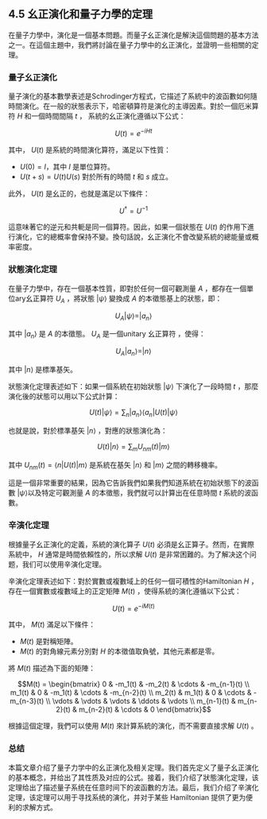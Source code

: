 ## 4.5 幺正演化和量子力學的定理

在量子力學中，演化是一個基本問題。而量子幺正演化是解決這個問題的基本方法之一。在這個主題中，我們將討論在量子力學中的幺正演化，並證明一些相關的定理。

### 量子幺正演化

量子演化的基本數學表述是Schrodinger方程式，它描述了系統中的波函數如何隨時間演化。在一般的狀態表示下，哈密頓算符是演化的主導因素。對於一個厄米算符 $H$ 和一個時間間隔 $t$ ， 系統的幺正演化遵循以下公式：

$$U(t) = e^{-iHt}$$

其中， $U(t)$ 是系統的時間演化算符，滿足以下性質：

- $U(0)=I$，其中 $I$ 是單位算符。
- $U(t+s)=U(t)U(s)$ 對於所有的時間 $t$ 和 $s$ 成立。

此外， $U(t)$ 是幺正的，也就是滿足以下條件：

$$U^\dagger = U^{-1}$$

這意味著它的逆元和共軛是同一個算符。因此，如果一個狀態在 $U(t)$ 的作用下進行演化，它的總概率會保持不變。換句話說，幺正演化不會改變系統的總能量或概率密度。

### 狀態演化定理

在量子力學中，存在一個基本性質，即對於任何一個可觀測量 $A$ ，都存在一個單位ary幺正算符 $U_A$ ，將狀態 $|\psi⟩$ 變換成 $A$ 的本徵態基上的狀態，即：

$$U_A|\psi⟩ = |a_n⟩$$

其中 $|a_n⟩$ 是 $A$ 的本徵態。 $U_A$ 是一個unitary 幺正算符 ，使得：

$$U_A|a_n⟩ = |n⟩$$

其中 $|n⟩$ 是標準基矢。

狀態演化定理表述如下：如果一個系統在初始狀態 $|\psi⟩$ 下演化了一段時間 $t$ ，那麼演化後的狀態可以用以下公式計算：

$$U(t)|\psi⟩ = \sum_n |a_n⟩⟨a_n|U(t)|\psi⟩$$

也就是說，對於標準基矢 $|n⟩$ ，對應的狀態演化為：

$$U(t)|n⟩ = \sum_m U_{nm}(t)|m⟩$$

其中 $U_{nm}(t) = ⟨n|U(t)|m⟩$ 是系統在基矢 $|n⟩$ 和 $|m⟩$ 之間的轉移機率。

這是一個非常重要的結果，因為它告訴我們如果我們知道系統在初始狀態下的波函數 $|\psi⟩$以及特定可觀測量 $A$ 的本徵態，我們就可以計算出在任意時間 $t$ 系統的波函數。

### 辛演化定理

根據量子幺正演化的定義，系統的演化算子 $U(t)$ 必須是幺正算子。然而，在實際系統中， $H$ 通常是時間依賴性的，所以求解 $U(t)$ 是非常困難的。为了解决这个问题，我们可以使用辛演化定理。

辛演化定理表述如下：對於實數或複數域上的任何一個可積性的Hamiltonian $H$ ，存在一個實數或複數域上的正定矩陣 $M(t)$ ，使得系統的演化遵循以下公式：

$$U(t) = e^{-iM(t)}$$

其中， $M(t)$ 滿足以下條件：

- $M(t)$ 是對稱矩陣。
- $M(t)$ 的對角線元素分別對 $H$ 的本徵值取負號，其他元素都是零。

將 $M(t)$ 描述為下面的矩陣：

$$M(t) = \begin{bmatrix} 0 & -m_1(t) & -m_2(t) & \cdots & -m_{n-1}(t) \\ m_1(t) & 0 & -m_1(t) & \cdots & -m_{n-2}(t) \\ m_2(t) & m_1(t) & 0 & \cdots & -m_{n-3}(t) \\ \vdots & \vdots & \vdots & \ddots & \vdots \\ m_{n-1}(t) & m_{n-2}(t) & m_{n-2}(t) & \cdots & 0 \end{bmatrix}$$

根據這個定理，我們可以使用 $M(t)$ 來計算系統的演化，而不需要直接求解 $U(t)$ 。

### 总结

本篇文章介绍了量子力学中的幺正演化及相关定理。我们首先定义了量子幺正演化的基本概念，并给出了其性质及对应的公式。接着，我们介绍了狀態演化定理，该定理给出了描述量子系统在任意时间下的波函數的方法。最后，我们介绍了辛演化定理，该定理可以用于寻找系统的演化，并对于某些 Hamiltonian 提供了更为便利的求解方式。